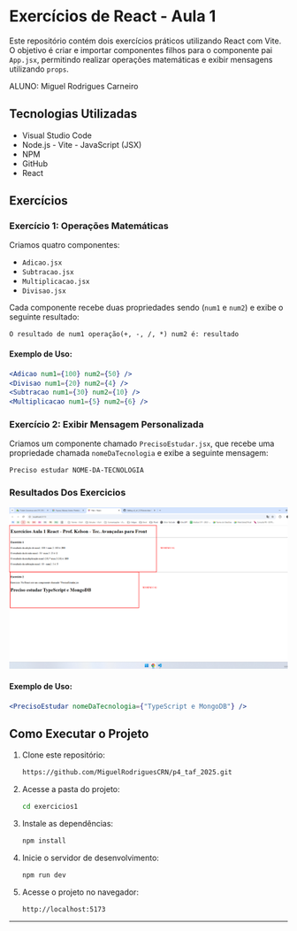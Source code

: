 # Exercícios de React - Aula 1

Este repositório contém dois exercícios práticos utilizando React com Vite. O objetivo é criar e importar componentes filhos para o componente pai `App.jsx`, permitindo realizar operações matemáticas e exibir mensagens utilizando `props`.

ALUNO: Miguel Rodrigues Carneiro

## Tecnologias Utilizadas
- Visual Studio Code
- Node.js - Vite - JavaScript (JSX)
- NPM
- GitHub
- React

## Exercícios

### Exercício 1: Operações Matemáticas
Criamos quatro componentes:

- `Adicao.jsx`
- `Subtracao.jsx`
- `Multiplicacao.jsx`
- `Divisao.jsx`

Cada componente recebe duas propriedades sendo (`num1` e `num2`) e exibe o seguinte resultado:

```
O resultado de num1 operação(+, -, /, *) num2 é: resultado
```

#### Exemplo de Uso:
```jsx
<Adicao num1={100} num2={50} />
<Divisao num1={20} num2={4} />
<Subtracao num1={30} num2={10} />
<Multiplicacao num1={5} num2={6} />
```

### Exercício 2: Exibir Mensagem Personalizada
Criamos um componente chamado `PrecisoEstudar.jsx`, que recebe uma propriedade chamada `nomeDaTecnologia` e exibe a seguinte mensagem:

```
Preciso estudar NOME-DA-TECNOLOGIA
```

### Resultados Dos Exercicios


![Descrição da Imagem](src/resultado/Screenshot_2.png)


#### Exemplo de Uso:
```jsx
<PrecisoEstudar nomeDaTecnologia={"TypeScript e MongoDB"} />
```

## Como Executar o Projeto

1. Clone este repositório:
   ```sh
   https://github.com/MiguelRodriguesCRN/p4_taf_2025.git
   ```

2. Acesse a pasta do projeto:
   ```sh
   cd exercicios1
   ```

3. Instale as dependências:
   ```sh
   npm install
   ```

4. Inicie o servidor de desenvolvimento:
   ```sh
   npm run dev
   ```

5. Acesse o projeto no navegador:
   ```
   http://localhost:5173
   ```

---

